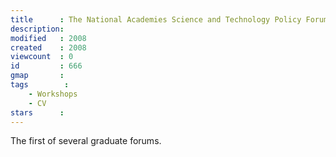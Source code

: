 ```yaml
---
title      : The National Academies Science and Technology Policy Forum, Washington DC, USA.
description: 
modified   : 2008
created    : 2008
viewcount  : 0
id         : 666
gmap       : 
tags        :
    - Workshops
    - CV
stars      : 
---
```


The first of several graduate forums.
